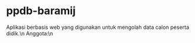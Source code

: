 # ppdb-baramij
Aplikasi berbasis web yang digunakan untuk mengolah data calon peserta didik.\n
Anggota:\n
